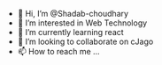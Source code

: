 - 👋 Hi, I’m @Shadab-choudhary
- 👀 I’m interested in Web Technology
- 🌱 I’m currently learning react
- 💞️ I’m looking to collaborate on cJago
- 📫 How to reach me ...

<!---
Shadab-choudhary/Shadab-choudhary is a ✨ special ✨ repository because its `README.md` (this file) appears on your GitHub profile.
You can click the Preview link to take a look at your changes.
--->
